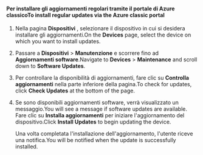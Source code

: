<!--author=SharS last changed: 9/17/15-->

#### <a name="to-install-regular-updates-via-the-azure-classic-portal"></a><span data-ttu-id="7fbcf-101">Per installare gli aggiornamenti regolari tramite il portale di Azure classico</span><span class="sxs-lookup"><span data-stu-id="7fbcf-101">To install regular updates via the Azure classic portal</span></span>
1. <span data-ttu-id="7fbcf-102">Nella pagina **Dispositivi** , selezionare il dispositivo in cui si desidera installare gli aggiornamenti.</span><span class="sxs-lookup"><span data-stu-id="7fbcf-102">On the **Devices** page, select the device on which you want to install updates.</span></span>
2. <span data-ttu-id="7fbcf-103">Passare a **Dispositivi** > **Manutenzione** e scorrere fino ad **Aggiornamenti software**.</span><span class="sxs-lookup"><span data-stu-id="7fbcf-103">Navigate to **Devices** > **Maintenance** and scroll down to **Software Updates**.</span></span>
3. <span data-ttu-id="7fbcf-104">Per controllare la disponibilità di aggiornamenti, fare clic su **Controlla aggiornamenti** nella parte inferiore della pagina.</span><span class="sxs-lookup"><span data-stu-id="7fbcf-104">To check for updates, click **Check Updates** at the bottom of the page.</span></span>
4. <span data-ttu-id="7fbcf-105">Se sono disponibili aggiornamenti software, verrà visualizzato un messaggio.</span><span class="sxs-lookup"><span data-stu-id="7fbcf-105">You will see a message if software updates are available.</span></span> <span data-ttu-id="7fbcf-106">Fare clic su **Installa aggiornamenti** per iniziare l'aggiornamento del dispositivo.</span><span class="sxs-lookup"><span data-stu-id="7fbcf-106">Click **Install Updates** to begin updating the device.</span></span>
   
    <span data-ttu-id="7fbcf-107">Una volta completata l'installazione dell'aggiornamento, l'utente riceve una notifica.</span><span class="sxs-lookup"><span data-stu-id="7fbcf-107">You will be notified when the update is successfully installed.</span></span>

